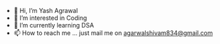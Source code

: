 - 👋 Hi, I’m Yash Agrawal
- 👀 I’m interested in Coding
- 🌱 I’m currently learning DSA
- 📫 How to reach me ... just mail me on agarwalshivam834@gmail.com

<!---
Yash-007/Yash-007 is a ✨ special ✨ repository because its `README.md` (this file) appears on your GitHub profile.
You can click the Preview link to take a look at your changes.
--->
